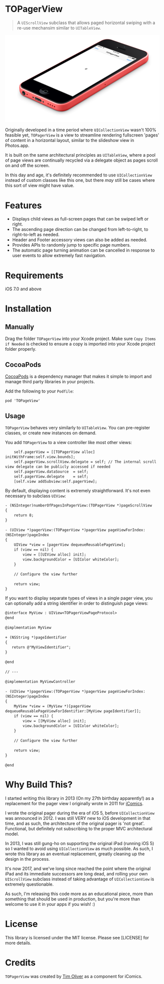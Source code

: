 # TOPagerView
> A `UIScrollView` subclass that allows paged horizontal swiping with a re-use mechansim similar to `UITableView`.

<p align="center">
<img src="https://raw.githubusercontent.com/timoliver/TOPagerView/master/screenshot.jpg" style="margin:0 auto" />
</p>

Originally developed in a time period where `UICollectionView` wasn't 100% feasible yet, `TOPagerView` is a view to streamline rendering fullscreen 'pages' of content in a horizontal layout, similar to the slideshow view in Photos.app.

It is built on the same architectural principles as `UITableView`, where a pool of page views are continually recycled via a delegate object as pages scroll on and off the screen.

In this day and age, it's definitely recommended to use `UICollectionView` instead of custom classes like this one, but there *may* still be cases where this sort of view might have value.

# Features
* Displays child views as full-screen pages that can be swiped left or right.
* The ascending page direction can be changed from left-to-right, to right-to-left as needed.
* Header and Footer accessory views can also be added as needed.
* Provides APIs to randomly jump to specific page numbers.
* The automatic page turning animation can be cancelled in response to user events to allow extremely fast navigation.

# Requirements
iOS 7.0 and above

# Installation
## Manually
Drag the folder `TOPagerView` into your Xcode project. Make sure `Copy Items if Needed` is checked to ensure a copy is imported into your Xcode project folder properly.

## CocoaPods
[CocoaPods](http://cocoapods.org) is a dependency manager that makes it simple to import and manage third party libraries in your projects.

Add the following to your `Podfile`:
```
pod 'TOPageView'
```

## Usage
`TOPagerView` behaves very similarly to `UITableView`. You can pre-register classes, or create new instances on demand.

You add `TOPagerView` to a view controller like most other views:

```objc
    self.pagerView = [[TOPagerView alloc] initWithFrame:self.view.bounds];
    self.pagerView.scrollView.delegate = self; // The internal scroll view delegate can be publicly accessed if needed
    self.pagerView.dataSource  = self;
    self.pagerView.delegate    = self;
    [self.view addSubview:self.pagerView];
```

By default, displaying content is extremely straightforward. It's not even necessary to subclass `UIView`: 

```objc
- (NSInteger)numberOfPagesInPagerView:(TOPagerView *)pageScrollView
{
    return 8;
}

- (UIView *)pagerView:(TOPagerView *)pagerView pageViewForIndex:(NSInteger)pageIndex
{
    UIView *view = [pagerView dequeueReusablePageView];
    if (view == nil) {
        view = [[UIView alloc] init];
        view.backgroundColor = [UIColor whiteColor];
    }

    // Configure the view further
    
    return view;
}
```

If you want to display separate types of views in a single pager view, you can optionally add a string identifier in order to distinguish page views:

```objc
@interface MyView : UIView<TOPagerViewPageProtocol>
@end

@implmentation MyView

+ (NSString *)pageIdentifier
{
   return @"MyViewIdentifier";
}

@end

// ---

@implementation MyViewController

- (UIView *)pagerView:(TOPagerView *)pagerView pageViewForIndex:(NSInteger)pageIndex
{
    MyView *view = (MyView *)[pagerView dequeueReusablePageViewForIdentifier:[MyView pageIdentifier]];
    if (view == nil) {
        view = [[MyView alloc] init];
        view.backgroundColor = [UIColor whiteColor];
    }

    // Configure the view further
    
    return view;
}

@end

```

# Why Build This?

I started writing this library in 2013 (On my 27th birthday apparently!) as a replacement for the pager view I originally wrote in 2011 for [iComics](http://icomics.co).

I wrote the original pager during the era of iOS 5, before `UICollectionView` was announced in 2012. I was still VERY new to iOS development in that time, and as such, the architecture of the original pager is 'not great'. Functional, but definitely not subscribing to the proper MVC architectural model.

In 2013, I was still gung-ho on supporting the original iPad (running iOS 5) so I wanted to avoid using `UICollectionView` as much possible. As such, I wrote this library as an eventual replacement, greatly cleaning up the design in the process.

It's now 2017, and we've long since reached the point where the original iPad and its immediate successors are long dead, and rolling your own `UIScrollView` subclass instead of taking advantage of `UICollectionView` is extremely questionable.

As such, I'm releasing this code more as an educational piece, more than something that should be used in production, but you're more than welcome to use it in your apps if you wish! :)

# License

This library is licensed under the MIT license. Please see [LICENSE] for more details.

# Credits
`TOPagerView` was created by [Tim Oliver](http://twitter.com/TimOliverAU) as a component for iComics.
